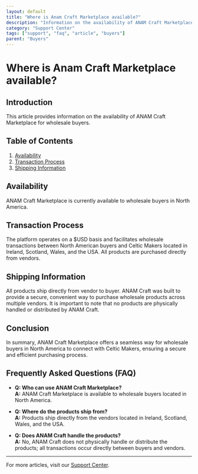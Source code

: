 ```yaml
---
layout: default
title: "Where is Anam Craft Marketplace available?"
description: "Information on the availability of ANAM Craft Marketplace for wholesale buyers."
category: "Support Center"
tags: ["support", "faq", "article", "buyers"]
parent: "Buyers"
---
```


# Where is Anam Craft Marketplace available?

## Introduction

This article provides information on the availability of ANAM Craft Marketplace for wholesale buyers.

## Table of Contents
1. [Availability](#availability)
2. [Transaction Process](#transaction-process)
3. [Shipping Information](#shipping-information)

## Availability

ANAM Craft Marketplace is currently available to wholesale buyers in North America.

## Transaction Process

The platform operates on a $USD basis and facilitates wholesale transactions between North American buyers and Celtic Makers located in Ireland, Scotland, Wales, and the USA. All products are purchased directly from vendors.

## Shipping Information

All products ship directly from vendor to buyer. ANAM Craft was built to provide a secure, convenient way to purchase wholesale products across multiple vendors. It is important to note that no products are physically handled or distributed by ANAM Craft.

## Conclusion

In summary, ANAM Craft Marketplace offers a seamless way for wholesale buyers in North America to connect with Celtic Makers, ensuring a secure and efficient purchasing process.

## Frequently Asked Questions (FAQ)

- **Q: Who can use ANAM Craft Marketplace?**  
  **A:** ANAM Craft Marketplace is available to wholesale buyers located in North America.

- **Q: Where do the products ship from?**  
  **A:** Products ship directly from the vendors located in Ireland, Scotland, Wales, and the USA.

- **Q: Does ANAM Craft handle the products?**  
  **A:** No, ANAM Craft does not physically handle or distribute the products; all transactions occur directly between buyers and vendors.
---

For more articles, visit our [Support Center](https://support.anamcraft.com).